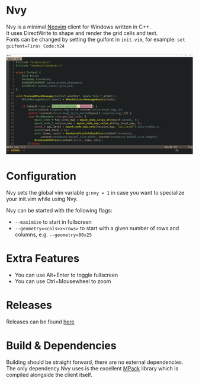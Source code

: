 # Nvy
Nvy is a minimal [Neovim](https://neovim.io/) client for Windows written in C++.\
It uses DirectWrite to shape and render the grid cells and text.\
Fonts can be changed by setting the guifont
in `init.vim`, for example:
`set guifont=Fira\ Code:h24`

![](resources/client.png)

# Configuration
Nvy sets the global vim variable `g:nvy = 1` in case you want to specialize your init.vim while using Nvy.

Nvy can be started with the following flags:
- `--maximize` to start in fullscreen
- `--geometry=<cols>x<rows>` to start with a given number of rows and columns, e.g. `--geometry=80x25`

# Extra Features
- You can use Alt+Enter to toggle fullscreen
- You can use Ctrl+Mousewheel to zoom

# Releases
Releases can be found [here](https://github.com/RMichelsen/Nvy/releases)

# Build & Dependencies
Building should be straight forward, there are no external dependencies.\
The only dependency Nvy uses is the excellent [MPack](https://github.com/ludocode/mpack) library
which is compiled alongside the client itself.
